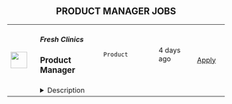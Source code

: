 <div align="center"><h2>PRODUCT MANAGER JOBS</h2></div><table><tr>
                <td width="100" height="100" rowspan="2">
                    <img src="https://wwr-pro.s3.amazonaws.com/logos/0081/7667/logo.gif" width="38px" height="auto">
                </td>
                <td width="300">
                    <h5>Fresh Clinics</h5>
                    <h3> Product Manager</h3>
                </td>
                <td width="300">
                    <code>Product</code>
                </td>
                <td width="200">
                <text>4 days ago</text>
                </td>
                <td width="100" rowspan="2">
                <a href="https://weworkremotely.com/remote-jobs/fresh-clinics-product-manager" align="right" target="_blank">Apply</a>
                </td>
            </tr>
            <tr>
                <td colspan="3">
                <details><summary>Description</summary>
                <img src="https://we-work-remotely.imgix.net/logos/0081/7667/logo.gif?ixlib=rails-4.0.0&w=50&h=50&dpr=2&fit=fill&auto=compress" />

<p>
  <strong>Headquarters:</strong> Sydney
    <br /><strong>URL:</strong> <a href="https://freshclinics.com">https://freshclinics.com</a>
</p>

<div>
<br>Fresh Clinics is a fast growing Australian-based software company building the next generation of tools for independent beauty clinics. We already have more than 600 sites and are growing super fast!<br><br>
</div><div>
<br>Fresh is primarily a remote-based team - we do have an office in Sydney and you’re welcome to spend time there. Our only requirement for location is that you have a reasonable timezone overlap (+/- 4 hours from AEST/GMT+11) and that you can easily access an effective internet connection.<br><br>
</div><div>
<br>We are an agile organisation building a modern SaaS product. We don’t count hours or time at your desk. You’ll be working with a team of 10+ engineers with lots of experience working on SaaS products in a startup context. We like to move fast and optimise for releasing and iterating quickly.<br><br>
</div><div>
<br>Primary Objectives &amp; Accountabilities<br><br>
</div><ul>
<li>Support the Product Leadership team to define the vision of the product</li>
<li>Support all administrative functions around planning and product development with excellent detail and documentation skills</li>
<li>Perform quality assurance controls on products and supporting risk management initiatives</li>
<li>Assist in the design of customer journeys for the web and mobile interfaces and improve journeys using insights from customers and data</li>
<li>Work collaboratively with the internal development team to introduce new ideas and features</li>
<li>Collaborate with data and analytics team to create greater customer insights and lifecycle value</li>
<li>Support product innovation and assist in driving new ideas through to development</li>
</ul><div>
<br>Key Performance Goals<br><br>
</div><ul>
<li>Manage execution of the product management process</li>
<li>Drive and report on key metrics that measuring product change results</li>
<li>Success of new product initiatives</li>
</ul><div>
<br>Key Competencies<br><br>
</div><ul>
<li>3+ years software Product Management experience</li>
<li>Understanding of current and emerging technologies</li>
<li>Strong verbal and written communications skills</li>
</ul><div>
<br>Education/Certification<br><br>
</div><ul><li>Degree qualified in a technology discipline</li></ul><div>
<br>If you feel like your personal situation doesn’t exactly match the role requirements above, but you still think you could be great for this role, reach out and let us know why.<br><br>
</div><div>
<br>Finally, we think innovation is better served through diversity, so we never discriminate based on race, disability, religion, national origin, gender, sexual orientation, age, marital or parent status.<br><br>
</div>

<p><strong>To apply:</strong> <a href="https://weworkremotely.com/remote-jobs/fresh-clinics-product-manager">https://weworkremotely.com/remote-jobs/fresh-clinics-product-manager</a></p>

                </details>
                </td>
            </tr>,<tr>
                <td width="100" height="100" rowspan="2">
                    <img src="https://wwr-pro.s3.amazonaws.com/logos/0081/7498/logo.gif" width="38px" height="auto">
                </td>
                <td width="300">
                    <h5>Overleaf</h5>
                    <h3> Product Manager (Technical)</h3>
                </td>
                <td width="300">
                    <code>Product</code>
                </td>
                <td width="200">
                <text>9 days ago</text>
                </td>
                <td width="100" rowspan="2">
                <a href="https://weworkremotely.com/listings/overleaf-product-manager-technical" align="right" target="_blank">Apply</a>
                </td>
            </tr>
            <tr>
                <td colspan="3">
                <details><summary>Description</summary>
                <img src="https://we-work-remotely.imgix.net/logos/0081/7498/logo.gif?ixlib=rails-4.0.0&w=50&h=50&dpr=2&fit=fill&auto=compress" />

<p>
  <strong>Headquarters:</strong> London, England, United Kingdom
    <br /><strong>URL:</strong> <a href="https://www.overleaf.com">https://www.overleaf.com</a>
</p>

<p><strong>What We Do</strong></p>
<p>Overleaf builds modern collaborative authoring tools for scientists — like Google Docs for Science. We make an online, real-time collaborative editor for papers, theses and other documents written in the LaTeX markup language.</p>
<p>We have over ten million registered users from around the world and over 400,000 people use our platform each day. Our company is scaling up and we are looking for a Product Manager (Technical) who can take the lead on one of our core product areas.</p>
<p>We were recently recognised as one of the<a href="https://www.overleaf.com/blog/overleaf-recognized-as-one-of-the-uks-top-100-fastest-growing-businesses" class="external"> UK's top 100 fastest growing businesses</a> and as the<a href="https://www.overleaf.com/blog/overleaf-named-2020-saas-awards-winner" class="external"> Best SaaS for Nonprofits or Education</a> in the 2020 SaaS Awards Program. We're part of the<a href="https://www.digital-science.com/" class="external"> Digital Science</a> family of science, health and ed-tech companies.</p>
<p><strong>The Product Team</strong></p>
<p>We are an interdisciplinary team made of product managers, UX designers and data analysts. We are a relatively new team, with most people joining in 2021, and small enough that everyone has a few hats to wear, but large enough that we have experts who can guide the rest of the team in their area, such as User Research, User Experience or Analytics. Some of us come from a teaching background, marketing, engineering, QA and more disciplines, which gives the team its unique flavour. Our mission is to explore the future of Overleaf through data, design and research.</p>
<p><strong>Your New Role</strong></p>
<p>As we expand, we are growing the product team to let us have owners for each of our core areas, namely Editor, B2C growth, Institutions and Enterprise. For this reason, we are now looking to hire an experienced Product Manager who can lead our discovery and development initiatives across one of these areas. You will take ownership of researching, understanding and delivering value to our users, enhancing their workflows for both our hosted SaaS and on-premises solutions. As part of a Product Trio (Product, UX, Engineering - plus others), you will map opportunities using product discovery methods and shape your own roadmap and KPIs. You will lead on projects related to your area of expertise from start to finish. This will usually involve: </p>
<ul> <li>Understanding user needs:<ul> <li>Carry out primary research to understand users and their pain points, identifying opportunities to address them.</li> <li>Nurture and grow our rich database of user insights, mining data as needed and present it to stakeholders in various contexts.</li> <li>Based on research insights, formulate hypotheses to be tested with a variety of qualitative and quantitative methods.</li> </ul> </li> <li>Shaping and developing solutions:<ul> <li>Shape a vision, define the problem and align the team with clear goals, objectives and user stories.</li> <li>Map and test assumptions with a variety of qualitative and quantitative methods.</li> <li>Distil existing user research data to support the team in making the right decisions.</li> <li>Work closely with UX designers, data analysts and engineers throughout the release process, from shaping to building, testing and releasing.</li> <li>Clearly define measures of success for A/B testing, balancing the need for accuracy with shipping value to users quickly.</li> <li>Recognise and celebrate success regularly when things go well, while fostering a growth mindset when things don't go so well.</li> <li>Lead and facilitate planning sessions with your team to prioritise work, often applying decision-making frameworks (e.g. RICE).</li> <li>Keep other stakeholders informed as progress is made, through regular demos, Show &amp; Tells and presentations.</li> </ul> </li> <li>Understanding the Business. You will specifically own the relationship with a core department (e.g. Sales and Account Management teams for the Institutional/Enterprise core area, or Marketing for our B2C Growth area):<ul> <li>Develop and manage a solid product roadmap for your core area.</li> <li>Map opportunities and manage input from your stakeholders to enhance our offering on an ongoing basis.</li> <li>Clearly communicate our roadmap and product changes in advance of their launch and help them manage communications to customers.</li> <li>Take part in customer onboarding sessions, webinars and/or sales negotiations and use these opportunities to conduct user research.</li> </ul> </li> <li>Work closely with other departments to:<ul> <li>Help them access and understand product information (e.g. releases for our On-Premises product, key features, product roadmap). </li> <li>Explain technical dependencies and how they may affect our roadmap.</li> <li>Help them access product data/metrics that can provide useful insights for their departments.</li> <li>Bring the user perspective in meetings and engage stakeholders with our continuous user research efforts and insights.</li> </ul> </li> <li>Strategy and planning: <ul> <li>You will input and contribute to the main product roadmap and take part in planning meetings on an ongoing basis. </li> <li>You will develop a set of strategic goals and KPIs for your core area on an annual basis, updating stakeholders on progress throughout the year.</li> </ul> </li> </ul>
<p>This year, we are excited about:</p>
<ul> <li>Having launched our most popular feature yet, a way to <a href="https://www.overleaf.com/blog/new-feature-ready-set-detach" class="external">detach the PDF view</a> in another window, which allows users to work on multiple monitors.</li> <li>Relaunching our core editor in CodeMirror 6 for improved functionality and accessibility.</li> <li>Enhancing the collaboration experience on our product to make it even more compelling for individual users and Enterprise teams. We are currently testing assumptions around shared spaces.</li> <li>Collaborating with more partners to enhance the editing experience through new technologies.</li> </ul>
<p>We also got excited when our UX team won a prestigious award for delivering a seamless integration between Overleaf and ShareLaTeX:  <a href="https://www.overleaf.com/blog/congratulations-to-paulo-john-and-sven-best-case-study-at-acm-chi2021" class="external">https://www.overleaf.com/blog/congratulations-to-p...<br></a></p> <p><strong>How We Work</strong><br></p>
<p>Overleaf is remote-first — all staff work remotely and this is<a href="https://www.overleaf.com/about/values" class="external"> part of our values</a>. We also have an office space in London for those that want to use it, and when the pandemic settles down we'll again get the whole team together in London a few times a year for face-to-face time.</p>
<p>Our core hours for meetings are 2pm-5pm UK time; we try to schedule all team meetings during this time, including daily 10-15 minute standup calls and biweekly company update calls.</p>
<p>We always collect user feedback to inform our work. We have UX professionals on our team, and we run surveys and user interviews on a weekly basis to inform our Product Discovery process. You can read more about how we introduced these methods in this <a href="https://www.overleaf.com/blog/how-we-introduced-product-discovery-methods-at-overleaf-in-3-steps" class="external">blog post</a>.</p>
<p>We have a flexible roadmap that we review quarterly, which includes regular user-facing releases. Our Product team works closely with everyone in the company, often as part of a Product Trio (Product, UX, Engineering, with other departments as needed) to understand every aspect of how we can best deliver value to our users. Our roadmap also includes initiatives driven by staff and quarterly hackathons to keep our learning fresh.</p>
<p><strong>How We Hire<br></strong></p>The stages in our hiring process are typically:<ol> <li>We ask you to submit a CV and a cover letter stating why you would like to work for Overleaf.</li> <li>We will aim to update you on the status of your application within two weeks from when we receive it.</li> <li>We'll follow up by email (or sometimes schedule a phone call) with any questions we have about your application, usually around logistics, your ambitions and your expectations about the role.</li> <li>We'll schedule a more in-depth interview, which is typically followed or combined with a practical assignment. For the practical, you'll have the option of either completing a homework assignment, which requires about one hour of your time before the interview, or doing an exercise during the interview, if you prefer. The exercises are practical in nature, and you can use Google, etc., and ask us questions.</li> <li>We may ask you to attend a second, shorter, interview with our Founders.</li> <li>We'll make an offer. We usually interview in batches, so there may be a short delay while we interview other candidates, but we will try to keep you informed throughout the process.</li> </ol>
<p>If you have a deadline, please let us know in your application, and we will try to be accommodating.</p>
<p><strong>Who You Are<br></strong></p>
<ul> <li>Experienced in Product Management as a discipline. You can switch from managing demanding stakeholders to resolving technical trade-offs with the Engineering team, always bringing the focus back on our long-term vision and delivering user value.</li> <li>Technical. You are familiar with LaTeX or willing to learn about LaTeX and its use within academia and industry. You also understand the difference between a SaaS product and its on-premises counterpart, including their underpinning technologies, e.g. Docker.</li> <li>Commercially minded. You have commercial experience within a B2C SaaS product and/or Enterprise. For example, you are able to read user research insights through a commercial lens, with a view to grow the business while shipping value to users.</li> <li>Empathetic. You are curious about people and their stories. You are able to understand user and stakeholder needs, while still being able to push back or negotiate as necessary.</li> <li>Data-driven. You enjoy finding ways to measure success and dig into data to make decisions. Whether it's from a survey, a database or a user interview, you are comfortable drawing insights and presenting them to your stakeholders.</li> </ul>Self-motivated. You are a natural at making plans, keeping people aligned along the way and thrive when you see a vision come to life.<p><strong>Requirements</strong></p>
<p>We require that you:</p>
<ul> <li>Have a minimum of 3-4 years of relevant experience.</li> <li>Will work for us full time.</li> <li>Will usually be available in our core hours, 2pm-5pm UK time.</li> <li>Are based in the UK, EU, US or Canada.</li> </ul>
<p><strong>Benefits</strong></p>
<ul> <li>Remote and flexible working.</li> <li>Salary £50k-£75k per year depending on experience.</li> <li>You would join a small, dedicated and growing team.</li> <li>We're substantially (around 80%) open-source, so your work will often be on open source code.</li> <li>We organise company and team meetups several times a year for valuable face-to-face time.</li> <li>We'll provide a new Mac, PC or Linux laptop, along with a stipend for other equipment.</li> <li>We provide a training budget and allocate time for training; many of our developers choose to attend relevant industry conferences or buy training materials.</li> <li>We run regular<a href="https://www.overleaf.com/blog/overleafs-remote-hackathon-revisited-one-year" class="external"> remote hackathons</a> to keep learning and experimenting.</li> <li>We run a weekly internal seminar series with short talks from staff about their work or personal projects, new technologies and techniques.</li> <li>Additional benefits package varies by country. Please ask us.</li> </ul>
<p>We're an equal opportunity employer. All applicants will be considered for employment without attention to race, colour, religion, sex, sexual orientation, gender identity, national origin, veteran or disability status.</p>

<p><strong>To apply:</strong> <a href="https://weworkremotely.com/remote-jobs/overleaf-product-manager-technical">https://weworkremotely.com/remote-jobs/overleaf-product-manager-technical</a></p>

                </details>
                </td>
            </tr>,<tr>
                <td width="100" height="100" rowspan="2">
                    <img src="https://wwr-pro.s3.amazonaws.com/logos/0064/4683/logo.gif" width="38px" height="auto">
                </td>
                <td width="300">
                    <h5>Close</h5>
                    <h3> Sr. Product Manager</h3>
                </td>
                <td width="300">
                    <code>Product</code>
                </td>
                <td width="200">
                <text>37 days ago</text>
                </td>
                <td width="100" rowspan="2">
                <a href="https://weworkremotely.com/remote-jobs/close-sr-product-manager" align="right" target="_blank">Apply</a>
                </td>
            </tr>
            <tr>
                <td colspan="3">
                <details><summary>Description</summary>
                <img src="https://we-work-remotely.imgix.net/logos/0064/4683/logo.gif?ixlib=rails-4.0.0&w=50&h=50&dpr=2&fit=fill&auto=compress" />

<p>
  <strong>Headquarters:</strong> USA
    <br /><strong>URL:</strong> <a href="http://www.close.com">http://www.close.com</a>
</p>

<div><strong>About Us</strong></div><div>At Close, we're building the sales communication and collaboration platform of the future. With our roots as the very first sales CRM to include built-in calling, we're leading the industry in sales automation—helping companies to close more deals, faster than ever.  Since our founding in 2013, we've grown to become a profitable, 100% globally distributed ~60 person team that is dedicated to building a product our customers love.</div><div> </div><div>Our Product team is currently made up of three Designers and two Product Managers. We're looking for our third Product Manager to help accelerate product development at Close from idea through launch. </div><div><br></div><div>
<br><strong>About You</strong>
</div><div>We’re looking for someone with a unique talent set - someone who understands sales and can “speak the language” with sales managers, reps, and directors. Someone who can synthesize various use cases into clear problem statements. Someone who cares deeply about product details, has a great sense of product aesthetics, and can discuss the nitty gritty with engineers. </div><div><br></div><div>As a small product, design, and engineering team you’ll be responsible for all aspects of delivering a feature -- from concept through project managing it’s delivery. You will do it all.<br><br><strong>What you’ll do...</strong>
</div><ul>
<li>Turn the vague into the concrete. Talk with customers to discover &amp; define their needs, understand their problems, and document their use cases. </li>
<li>Write problem statements that clearly define shared needs across customers.</li>
<li>Create detailed product specs from your problem statements through collaboration with Product Design and Engineering.</li>
<li>Project manage the delivery of the feature -- get it on the engineering roadmap and ensure it’s delivered on time and up to the Product team’s standards. </li>
<li>Prepare for launches: work with the Marketing team on positioning/collateral, manage beta testers, write FAQs, define adoption / usage metrics, measure success, and share learnings.</li>
</ul><div>
<br><strong>You should...</strong>
</div><ul>
<li><strong>Ideally be located in an Americas time zone </strong></li>
<li>Have 2+ years of Product Management experience shipping B2B SaaS for SMBs.</li>
<li>Have 2+ years experience at software/internet companies in a product, engineering, or customer-facing role.</li>
<li>Love listening to customers and diving deep into their problems and needs.</li>
<li>Be detail-oriented, organized, and great at writing.</li>
<li>Have good product vision &amp; design sense. </li>
<li>Be comfortable writing specs, drawing wireframes, &amp; rapidly iterating on new feature ideas.</li>
<li>Have experience with metrics/analytics tools</li>
<li>Be growth minded; pushing to ship Product that focuses on moving the needle.</li>
</ul><div>
<br><strong>Bonus points if you...</strong>
</div><ul>
<li>Have experience in sales or with sales tools / CRMs</li>
<li>Have significant experience in Figma or other design/prototyping tools</li>
<li>Have a technical/engineering background, not afraid to dabble in Python, HTML, CSS, or SQL.</li>
</ul><div>
<br><strong>Why Close? </strong>
</div><ul>
<li>
<a href="https://www.youtube.com/watch?v=ZbyGnLhtj0o&amp;feature=youtu.be">Culture video</a> 💚</li>
<li>100% remote company <em>(we believe in trust and autonomy)</em>
</li>
<li>Choose between working 5 days/wk (standard full-time) or 4 days/wk @ 80% pay</li>
<li>
<a href="https://www.youtube.com/watch?v=gKjyXMz-q-Q&amp;feature=youtu.be">Annual team retreats</a> ✈️</li>
<li>Quarterly virtual summits</li>
<li>5 weeks PTO + Winter Holiday Break</li>
<li>2 additional PTO days every year with the company</li>
<li>1 month paid sabbatical every 5 years</li>
<li>Co-working stipend</li>
<li>Paid parental leave</li>
<li>Medical, Dental, Vision with HSA option (US residents)</li>
<li>401k matching at 6% (US residents)</li>
<li>Dependent care FSA (US residents)</li>
<li>Contributor to <a href="https://stripe.com/climate">Stripe's climate</a> initiative 🌍❤️ </li>
<li>
<a href="https://close.io/about/">Our story and team</a> 🚀</li>
</ul><div>At Close, everyone has a voice. We encourage transparency and practice a mature approach to the work-place. In general, we don’t have strict policies, we have guidelines. Work/Life harmony is an important part of our business - we believe you bring your best to work when you practice self-care (whatever that looks like for you).  </div><div><br></div><div>We come from 16 countries located in 5 of the 7 continents -- looking at you Antarctica and Australia ;-) ….. We’re a collection of talented humans rich in diverse backgrounds, lifestyles, and cultures. Every year we meet up somewhere around the world to spend time with one another. These gatherings are an opportunity to strengthen the social fiber of our global community.</div><div><br></div><div>Our team is growing in more ways than one - we’ve recently launched 17 babies (and counting!). Unanimously, our favorite and most impactful value is “Build a house you want to live in.” We strive to make decisions that are authentic for our people and help our customers become more successful. </div><div><br></div><div><em>Our application process was designed to promote equitable and unbiased hiring practices. We ask a small series of questions that are similar to what would be asked in the first interview. This helps us learn more about you right from the start so please be sure to answer each question thoughtfully. Each application will receive two screens by two different reviewers. Regardless of fit, you will hear back from us letting you know if we'll be moving forward.</em></div>

<p><strong>To apply:</strong> <a href="https://weworkremotely.com/remote-jobs/close-sr-product-manager">https://weworkremotely.com/remote-jobs/close-sr-product-manager</a></p>

                </details>
                </td>
            </tr>,<tr>
                <td width="100" height="100" rowspan="2">
                    <img src="https://wwr-pro.s3.amazonaws.com/logos/0071/4151/logo.gif" width="38px" height="auto">
                </td>
                <td width="300">
                    <h5>A.Team</h5>
                    <h3> Senior Independent Product Manager/Product Designer ($110-$190/hr)</h3>
                </td>
                <td width="300">
                    <code>Product</code>
                </td>
                <td width="200">
                <text>334 days ago</text>
                </td>
                <td width="100" rowspan="2">
                <a href="https://weworkremotely.com/remote-jobs/a-team-senior-independent-product-manager-product-designer-110-190-hr" align="right" target="_blank">Apply</a>
                </td>
            </tr>
            <tr>
                <td colspan="3">
                <details><summary>Description</summary>
                <img src="https://we-work-remotely.imgix.net/logos/0071/4151/logo.gif?ixlib=rails-4.0.0&w=50&h=50&dpr=2&fit=fill&auto=compress" />

<p>
  <strong>Headquarters:</strong> NYC, SF, and TLV
    <br /><strong>URL:</strong> <a href="https://build.a.team/wwrfastrackreferral">https://build.a.team/wwrfastrackreferral</a>
</p>

<div>
<a href="https://build.a.team/wwrproductmgrfasttrack">A·Team</a> is a VC-backed, stealth, application-only home on the internet for Senior Product Managers &amp; Product Designers (along with developers &amp; UX/UI folks) to team up with the best companies on their next big thing. <br><br>After talking with hundreds of independent engineers, designers, and product folks, we heard over and over that finding vetted, high-quality, consistent clients is hard, and projects are often too small to be rewarding. A·Team matches small teams of the most talented builders in the world with companies backed by a16z, YC, Softbank, General Catalyst, etc. on a contract basis for many of their most important initiatives. We quietly launched in May 2020, and have helped A·Teamers earn $11.4+ million since.<br><br>As part of A·Team, you can expect:</div><ul>
<li>
<strong>High-paying, meaningful client missions (where you'd lead Product) with the most audacious companies</strong> sent your way; generally $110-$190/hr, with vetted, fascinating clients doing work that matters. We're picky about who we partner with; new clients only come in via trusted referral. We've worked with Lyft, McGraw Hill, ClearCo, irl.com, the former CEO of Waze, the leading vaccine production software, several new unicorns we can't say here, and dozens of startups backed by a16z/YC/Softbank/etc.</li>
<li>
<strong>Work alongside friends old &amp; new: </strong>our niche is small/diverse product teams, since clients with larger budgets and higher-impact work tell us they want teams, not individuals. Of course, we keep friends together whenever we can.</li>
<li>
<strong>Full autonomy:</strong> say "no" to things that don't excite you. The most talented builders often juggle a few things at once, so there's never pressure to join an A·Team mission if you don't have the bandwidth. If we're no longer a fit, it's easy to leave or pause too. </li>
<li>
<strong>Small, curated, off-the-record gatherings:</strong> for conversations hard to have elsewhere. Long-term, we're creating micro-communities for the world's top builders to become friends around the things they care about.</li>
<li>
<strong>Keep 100% of what you earn: </strong>if you charge $130/hr, you get $130/hr. A·Team makes money by charging a small, flat, transparent platform fee on <em>top</em> of your rate.</li>
</ul><div>
<br><strong>How to apply:<br></strong>Go here: <a href="https://build.a.team/wwrproductmgrfasttrack">https://build.a.team/wwrproductmgrfasttrack</a> + mention WWR under how you heard about A·Team. No resume or cover letter needed; we respect your time so the application is short. We're also much more interested in seeing what you've made, and excited to chat more if there’s a fit.<br><strong><br>What you’ll do:</strong>
</div><ul>
<li>Once part of A.Team, you’ll regularly be invited to be the lead Product manager/designer for impactful missions that match your interests, which you can accept or decline. Take your pick from early-stage incubations with world-class founders, to fast-growing super-funded companies, to old-school non-tech incumbents looking to build as a tech giant would.</li>
<li>Missions usually involve building an ambitious piece of software from 0 to 1 as part of a small 3-4 person team. </li>
<li>You’ll be paid to scope it out, give the client options, guide strategy, and execute on the selected solution. Sometimes the client has a clear vision, sometimes not; which is why A.Team builders tend to be senior folks who can work together to find the right direction. </li>
</ul><div>
<br><strong>Who A</strong>·<strong>Team is for:</strong>
</div><ul>
<li>Senior Product Managers/Designers who left large companies and high-growth startups to pursue their craft with autonomy.</li>
<li>Those who prefer consistent contract work over a full-time role, who want to create a variety of new products alongside other top-tier builders.</li>
<li>The majority of A.Teamers spend most of their time doing independent work, but a sizeable percentage are either employed full-time (but testing out client work), bootstrapping a side project, or looking for their next big thing.</li>
</ul><div>
<br><strong>Who A</strong>·<strong>Team is </strong><strong><em>not</em></strong><strong> for:</strong>
</div><ul>
<li>People looking for small gigs.</li>
<li>Folks looking to build simple wordpress/wix/squarespace-style websites.</li>
<li>Those still early in their careers and recent university/bootcamp grads (at least not yet).</li>
</ul><div>
<br><strong>Our long-term vision:<br></strong><a href="https://build.a.team/wwrproductmgrfasttrack"><span>A·Team</span></a> is a new type of company for a new kind of independent software builders. We call them "unhirables": people who traditional companies couldn’t hire full-time even if they wanted to, but who want to do their most meaningful work with their favorite people in small, autonomous, distributed expert teams. </div><div>
<br>To help us secure amazing missions, we raised $5 million+ (not public, yet) from NFX, Village Global, and Box Group, along with the former CEO of Upwork, the founders of Fiverr and Lemonade, Apple's Global Head of Recruiting, YC Partner Aaron Harris, Wharton's Adam Grant, and Duke's Dan Ariely.</div>

<p><strong>To apply:</strong> <a href="https://weworkremotely.com/remote-jobs/a-team-senior-independent-product-manager-product-designer-110-190-hr">https://weworkremotely.com/remote-jobs/a-team-senior-independent-product-manager-product-designer-110-190-hr</a></p>

                </details>
                </td>
            </tr></table>